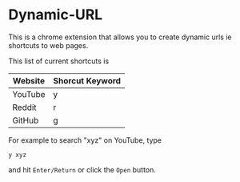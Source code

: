 # Dynamic-URL

This is a chrome extension that allows you to create dynamic urls ie shortcuts to web pages.

This list of current shortcuts is

| Website | Shorcut Keyword |
| ------- | --------------- |
| YouTube | y               |
| Reddit  | r               |
| GitHub  | g               |

For example to search "xyz" on YouTube, type

`y xyz`

and hit `Enter/Return` or click the `Open` button.
